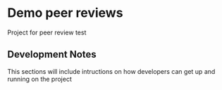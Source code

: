 # Demo peer reviews

Project for peer review test

## Development Notes

This sections will include intructions on how developers can get up and running on the project
